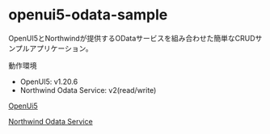 openui5-odata-sample
====================

OpenUI5とNorthwindが提供するODataサービスを組み合わせた簡単なCRUDサンプルアプリケーション。

動作環境
* OpenUI5: v1.20.6
* Northwind Odata Service: v2(read/write)

[OpenUi5](http://sap.github.io/openui5/)

[Northwind Odata Service](http://services.odata.org/V3/(S(xhn5u4jlacenfhxdur5bje5f))/OData/OData.svc/)

